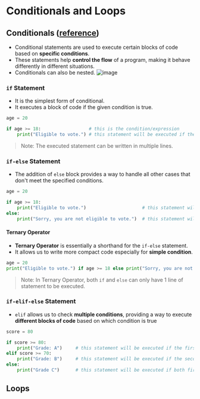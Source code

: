 # Conditionals and Loops

## Conditionals ([reference](https://www.geeksforgeeks.org/conditional-statements-in-python/))
- Conditional statements are used to execute certain blocks of code based on **specific conditions**.
- These statements help **control the flow** of a program, making it behave differently in different situations.
- Conditionals can also be nested.
![image](https://github.com/user-attachments/assets/8dbbe35a-4752-4269-8102-4740671383e2)

### `if` Statement
- It is the simplest form of conditional.
- It executes a block of code if the given condition is true.
```py
age = 20

if age >= 18:                  # this is the condition/expression
    print("Eligible to vote.") # this statement will be executed if the condition is True
```

> Note: The executed statement can be written in multiple lines.

### `if-else` Statement
- The addition of `else` block provides a way to handle all other cases that don't meet the specified conditions.
```py
age = 20

if age >= 18:
    print("Eligible to vote.")                     # this statement will be executed if the condition is True
else:
    print("Sorry, you are not eligible to vote.")  # this statement will be executed if the condition is False
```
#### Ternary Operator
- **Ternary Operator** is essentially a shorthand for the `if-else` statement.
- It allows us to write more compact code especially for **simple condition**.
```py
age = 20
print("Eligible to vote.") if age >= 18 else print("Sorry, you are not eligible to vote.")
```

> Note: In Ternary Operator, both `if` and `else` can only have 1 line of statement to be executed.

### `if-elif-else` Statement
- `elif` allows us to check **multiple conditions**, providing a way to execute **different blocks of code** based on which condition is true
```py
score = 80

if score >= 80:
    print("Grade: A")     # this statement will be executed if the first condition is True
elif score >= 70:
    print("Grade: B")     # this statement will be executed if the second condition is True
else:
    print("Grade C")      # this statement will be executed if both first and second condition are False
```

## Loops

